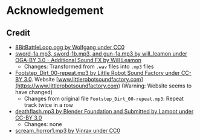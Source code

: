 # Acknowledgement

## Credit

- [8BitBattleLoop.ogg by Wolfgang under CC0](https://opengameart.org/content/8-bit-battle-loop)
- [sword-1a.mp3, sword-1b.mp3, and gun-1a.mp3 by will_leamon under OGA-BY 3.0 - Additional Sound FX by Will Leamon](https://opengameart.org/content/fleshy-fight-sounds)
  - Changes: Transformed from `.wav` files into `.mp3` files
- [Footstep_Dirt_00-repeat.mp3 by Little Robot Sound Factory under CC-BY 3.0](https://opengameart.org/content/fantasy-sound-effects-library). Website [www.littlerobotsoundfactory.com](https://www.littlerobotsoundfactory.com) (Warning: Website seems to have changed)
  - Changes from original file `Footstep_Dirt_00-repeat.mp3`: Repeat track twice in a row
- [deathflash.mp3 by Blender Foundation and Submitted by Lamoot under CC-BY 3.0](https://opengameart.org/content/big-explosion)
  - Changes: none
- [scream_horror1.mp3 by Vinrax under CC0](https://opengameart.org/content/horror-scream1)
